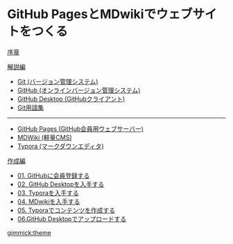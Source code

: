 # GitHub PagesとMDwikiでウェブサイトをつくる

[序章](index.md)

[解説編]()

* [Git (バージョン管理システム)](github.md#Git)
* [GitHub (オンラインバージョン管理システム)](github.md#GitHub)
* [GitHub Desktop (GitHubクライアント)](github.md#Git)
* [Git用語集](github.md)
----
* [GitHub Pages (GitHub会員用ウェブサーバー)](githubpages.md)
* [MDWiki (軽量CMS)](mdwiki.md)
* [Typora (マークダウンエディタ)](typora.md)

[作成編]()

* [01. GitHubに会員登録する](practice.md)
* [02. GitHub Desktopを入手する](practice.md)
* [03. Typoraを入手する](practice.md)
* [04. MDwikiを入手する](practice.md)
* [05. Typoraでコンテンツを作成する](practice.md)
* [06.GitHub Desktopでアップロードする](practice.md)

[gimmick:theme](cosmo)